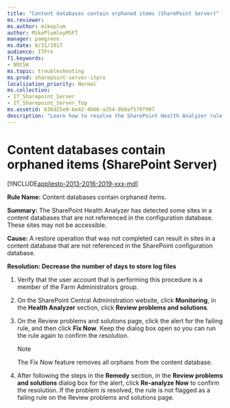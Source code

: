 ```yaml
---
title: "Content databases contain orphaned items (SharePoint Server)"
ms.reviewer: 
ms.author: mikeplum
author: MikePlumleyMSFT
manager: pamgreen
ms.date: 8/31/2017
audience: ITPro
f1.keywords:
- NOCSH
ms.topic: troubleshooting
ms.prod: sharepoint-server-itpro
localization_priority: Normal
ms.collection:
- IT_Sharepoint_Server
- IT_Sharepoint_Server_Top
ms.assetid: 636d25e9-be42-4b66-a354-9b9af570f907
description: "Learn how to resolve the SharePoint Health Analyzer rule: Content databases contain orphaned items, for SharePoint Server."
---
```


# Content databases contain orphaned items (SharePoint Server)

[!INCLUDE[appliesto-2013-2016-2019-xxx-md](../includes/appliesto-2013-2016-2019-xxx-md.md)] 
  
 **Rule Name:** Content databases contain orphaned items. 
  
 **Summary:** The SharePoint Health Analyzer has detected some sites in a content databases that are not referenced in the configuration database. These sites may not be accessible. 
  
 **Cause:** A restore operation that was not completed can result in sites in a content database that are not referenced in the SharePoint configuration database. 
  
 **Resolution: Decrease the number of days to store log files**
  
1. Verify that the user account that is performing this procedure is a member of the Farm Administrators group.
    
2. On the SharePoint Central Administration website, click **Monitoring**, in the **Health Analyzer** section, click **Review problems and solutions**.
    
3. On the Review problems and solutions page, click the alert for the failing rule, and then click **Fix Now**. Keep the dialog box open so you can run the rule again to confirm the resolution.
    
    > [!NOTE]
    > The Fix Now feature removes all orphans from the content database. 
  
4. After following the steps in the **Remedy** section, in the **Review problems and solutions** dialog box for the alert, click **Re-analyze Now** to confirm the resolution. If the problem is resolved, the rule is not flagged as a failing rule on the Review problems and solutions page. 
    

